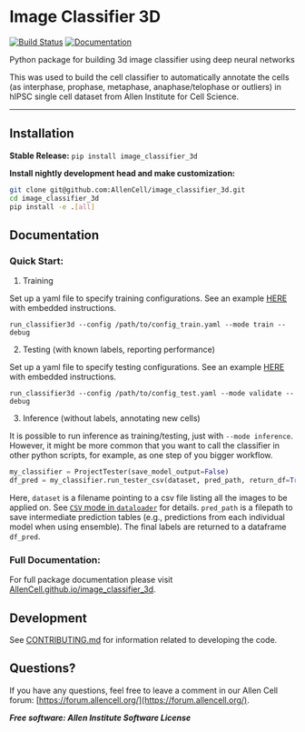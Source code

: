 # Image Classifier 3D

[![Build Status](https://github.com/AllenCell/image_classifier_3d/workflows/Build%20Master/badge.svg)](https://github.com/AllenCell/image_classifier_3d/actions)
[![Documentation](https://github.com/AllenCell/image_classifier_3d/workflows/Documentation/badge.svg)](https://AllenCell.github.io/image_classifier_3d)

Python package for building 3d image classifier using deep neural networks

This was used to build the cell classifier to automatically annotate the cells (as interphase, prophase, metaphase, anaphase/telophase or outliers) in hIPSC single cell dataset from Allen Institute for Cell Science.

---

## Installation

**Stable Release:** `pip install image_classifier_3d`<br>

**Install nightly development head and make customization:**

```bash
git clone git@github.com:AllenCell/image_classifier_3d.git
cd image_classifier_3d
pip install -e .[all]
```

## Documentation

### Quick Start:

1. Training 

Set up a yaml file to specify training configurations. See an example [HERE](config_examples/config_train.yaml) with embedded instructions.

```console
run_classifier3d --config /path/to/config_train.yaml --mode train --debug
```

2. Testing (with known labels, reporting performance)

Set up a yaml file to specify testing configurations. See an example [HERE](model_zoo/test_config_mitotic_classifier.yaml) with embedded instructions.

```console
run_classifier3d --config /path/to/config_test.yaml --mode validate --debug
```

3. Inference (without labels, annotating new cells)

It is possible to run inference as training/testing, just with `--mode inference`. However, it might be more common that you want to call the classifier in other python scripts, for example, as one step of you bigger workflow. 

```python
my_classifier = ProjectTester(save_model_output=False)
df_pred = my_classifier.run_tester_csv(dataset, pred_path, return_df=True)
```

Here, `dataset` is a filename pointing to a csv file listing all the images to be applied on. See [`CSV` mode in `dataloader`](TODO) for details. `pred_path` is a filepath to save intermediate prediction tables (e.g., predictions from each individual model when using ensemble). The final labels are returned to a dataframe `df_pred`.


### Full Documentation:

For full package documentation please visit [AllenCell.github.io/image_classifier_3d](https://AllenCell.github.io/image_classifier_3d).


## Development
See [CONTRIBUTING.md](CONTRIBUTING.md) for information related to developing the code.

## Questions?

If you have any questions, feel free to leave a comment in our Allen Cell forum: [https://forum.allencell.org/](https://forum.allencell.org/). 

***Free software: Allen Institute Software License***
